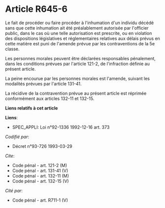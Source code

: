 # Article R645-6

Le fait de procéder ou faire procéder à l'inhumation d'un individu décédé sans que cette inhumation ait été préalablement
autorisée par l'officier public, dans le cas où une telle autorisation est prescrite, ou en violation des dispositions
législatives et réglementaires relatives aux délais prévus en cette matière est puni de l'amende prévue par les
contraventions de la 5e classe.

Les personnes morales peuvent être déclarées responsables pénalement, dans les conditions prévues par l'article 121-2, de
l'infraction définie au présent article.

La peine encourue par les personnes morales est l'amende, suivant les modalités prévues par l'article 131-41.

La récidive de la contravention prévue au présent article est réprimée conformément aux articles 132-11 et 132-15.

**Liens relatifs à cet article**

**Liens**:

  - SPEC_APPLI: Loi n°92-1336 1992-12-16 art. 373

_Codifié par_:

  - Décret n°93-726 1993-03-29

_Cite_:

  - Code pénal - art. 121-2 (M)
  - Code pénal - art. 131-41 (V)
  - Code pénal - art. 132-11 (M)
  - Code pénal - art. 132-15 (V)

_Cité par_:

  - Code pénal - art. R711-1 (V)
